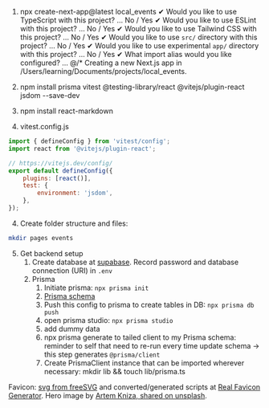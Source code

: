1. npx create-next-app@latest local_events
   ✔ Would you like to use TypeScript with this project? … No / Yes
   ✔ Would you like to use ESLint with this project? … No / Yes
   ✔ Would you like to use Tailwind CSS with this project? … No / Yes
   ✔ Would you like to use `src/` directory with this project? … No / Yes
   ✔ Would you like to use experimental `app/` directory with this project? … No / Yes
   ✔ What import alias would you like configured? … @/\*
   Creating a new Next.js app in /Users/learning/Documents/projects/local_events.

2. npm install prisma vitest @testing-library/react @vitejs/plugin-react jsdom --save-dev
3. npm install react-markdown

4. vitest.config.js

```javascript
import { defineConfig } from 'vitest/config';
import react from '@vitejs/plugin-react';

// https://vitejs.dev/config/
export default defineConfig({
	plugins: [react()],
	test: {
		environment: 'jsdom',
	},
});
```

4. Create folder structure and files:
    
```bash
mkdir pages events

```

5. Get backend setup
   1. Create database at [supabase](app.supabase.com). Record password and database connection (URI) in `.env`
   2. Prisma
      1. Initiate prisma: `npx prisma init`
      2. [Prisma schema](https://pris.ly/d/prisma-schema)
      3. Push this config to prisma to create tables in DB: `npx prisma db push`
      4. open prisma studio: `npx prisma studio`
      5. add dummy data 
      6. npx prisma generate to tailed client to my Prisma schema: reminder to self that need to re-run every time update schema -> this step generates `@prisma/client`
      7. Create PrismaClient instance that can be imported wherever necessary: mkdir lib && touch lib/prisma.ts


Favicon: [svg from freeSVG](https://freesvg.org/cartoon-kids-playing) and converted/generated scripts at [Real Favicon Generator](realfavicongenerator.net).
Hero image by [Artem Kniza, shared on unsplash](https://unsplash.com/photos/DqgMHzeio7g).